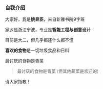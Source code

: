 ### 自我介绍

  大家好，我是**姚昱臣**，来自新雅书院9字班

  家乡是浙江宁波，专业是**智能工程与创意设计**

  目前是大二，但几乎都还什么都不懂

  **喜欢的食物**是一切垃圾食品和日料

  最讨厌的食物是青菜

> 最讨厌的食物是青菜 (但其他蔬菜是欢迎的)

  

   请大家指教！









